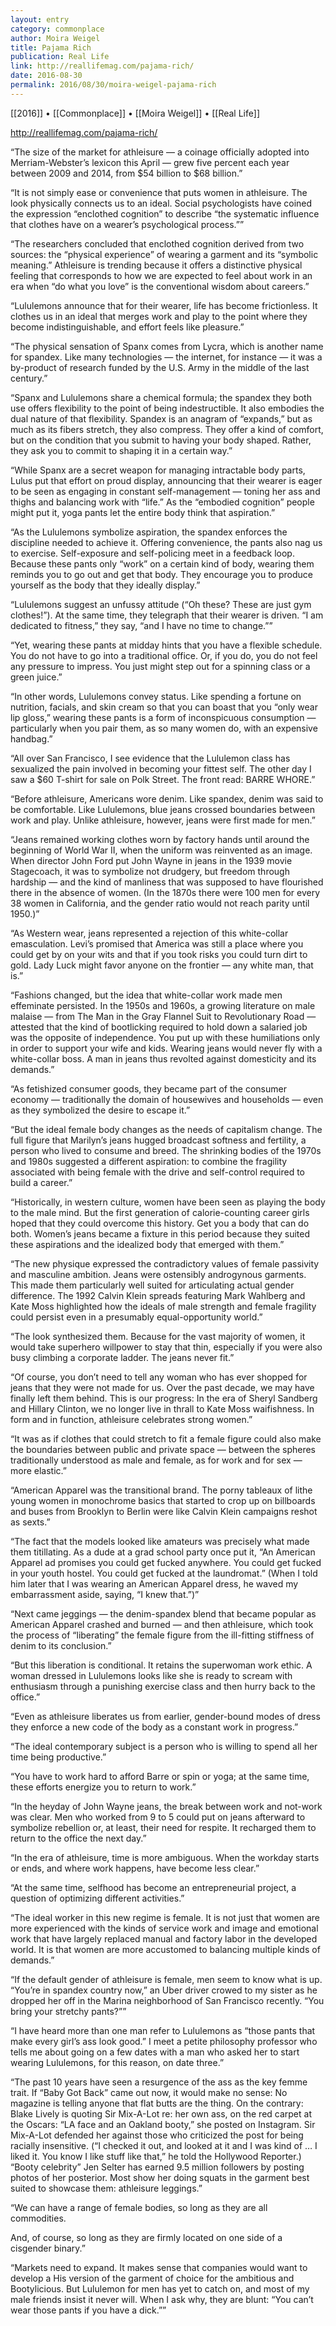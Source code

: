 ```yaml
---
layout: entry
category: commonplace
author: Moira Weigel
title: Pajama Rich
publication: Real Life
link: http://reallifemag.com/pajama-rich/
date: 2016-08-30
permalink: 2016/08/30/moira-weigel-pajama-rich
---
```


[[2016]] • [[Commonplace]] • [[Moira Weigel]] • [[Real Life]]

http://reallifemag.com/pajama-rich/

“The size of the market for athleisure — a coinage officially adopted into Merriam-Webster’s lexicon this April — grew five percent each year between 2009 and 2014, from $54 billion to $68 billion.”

“It is not simply ease or convenience that puts women in athleisure. The look physically connects us to an ideal. Social psychologists have coined the expression “enclothed cognition” to describe “the systematic influence that clothes have on a wearer’s psychological process.””

“The researchers concluded that enclothed cognition derived from two sources: the “physical experience” of wearing a garment and its “symbolic meaning.” Athleisure is trending because it offers a distinctive physical feeling that corresponds to how we are expected to feel about work in an era when “do what you love” is the conventional wisdom about careers.”

“Lululemons announce that for their wearer, life has become frictionless. It clothes us in an ideal that merges work and play to the point where they become indistinguishable, and effort feels like pleasure.”

“The physical sensation of Spanx comes from Lycra, which is another name for spandex. Like many technologies — the internet, for instance — it was a by-product of research funded by the U.S. Army in the middle of the last century.”

“Spanx and Lululemons share a chemical formula; the spandex they both use offers flexibility to the point of being indestructible. It also embodies the dual nature of that flexibility. Spandex is an anagram of “expands,” but as much as its fibers stretch, they also compress. They offer a kind of comfort, but on the condition that you submit to having your body shaped. Rather, they ask you to commit to shaping it in a certain way.”

“While Spanx are a secret weapon for managing intractable body parts, Lulus put that effort on proud display, announcing that their wearer is eager to be seen as engaging in constant self-management — toning her ass and thighs and balancing work with “life.” As the “embodied cognition” people might put it, yoga pants let the entire body think that aspiration.”

“As the Lululemons symbolize aspiration, the spandex enforces the discipline needed to achieve it. Offering convenience, the pants also nag us to exercise. Self-exposure and self-policing meet in a feedback loop. Because these pants only “work” on a certain kind of body, wearing them reminds you to go out and get that body. They encourage you to produce yourself as the body that they ideally display.”

“Lululemons suggest an unfussy attitude (“Oh these? These are just gym clothes!”). At the same time, they telegraph that their wearer is driven. “I am dedicated to fitness,” they say, “and I have no time to change.””

“Yet, wearing these pants at midday hints that you have a flexible schedule. You do not have to go into a traditional office. Or, if you do, you do not feel any pressure to impress. You just might step out for a spinning class or a green juice.”

“In other words, Lululemons convey status. Like spending a fortune on nutrition, facials, and skin cream so that you can boast that you “only wear lip gloss,” wearing these pants is a form of inconspicuous consumption — particularly when you pair them, as so many women do, with an expensive handbag.”

“All over San Francisco, I see evidence that the Lululemon class has sexualized the pain involved in becoming your fittest self. The other day I saw a $60 T-shirt for sale on Polk Street. The front read: BARRE WHORE.”

“Before athleisure, Americans wore denim. Like spandex, denim was said to be comfortable. Like Lululemons, blue jeans crossed boundaries between work and play. Unlike athleisure, however, jeans were first made for men.”

“Jeans remained working clothes worn by factory hands until around the beginning of World War II, when the uniform was reinvented as an image. When director John Ford put John Wayne in jeans in the 1939 movie Stagecoach, it was to symbolize not drudgery, but freedom through hardship — and the kind of manliness that was supposed to have flourished there in the absence of women. (In the 1870s there were 100 men for every 38 women in California, and the gender ratio would not reach parity until 1950.)”

“As Western wear, jeans represented a rejection of this white-collar emasculation. Levi’s promised that America was still a place where you could get by on your wits and that if you took risks you could turn dirt to gold. Lady Luck might favor anyone on the frontier — any white man, that is.”

“Fashions changed, but the idea that white-collar work made men effeminate persisted. In the 1950s and 1960s, a growing literature on male malaise — from The Man in the Gray Flannel Suit to Revolutionary Road — attested that the kind of bootlicking required to hold down a salaried job was the opposite of independence. You put up with these humiliations only in order to support your wife and kids. Wearing jeans would never fly with a white-collar boss. A man in jeans thus revolted against domesticity and its demands.”

“As fetishized consumer goods, they became part of the consumer economy — traditionally the domain of housewives and households — even as they symbolized the desire to escape it.”

“But the ideal female body changes as the needs of capitalism change. The full figure that Marilyn’s jeans hugged broadcast softness and fertility, a person who lived to consume and breed. The shrinking bodies of the 1970s and 1980s suggested a different aspiration: to combine the fragility associated with being female with the drive and self-control required to build a career.”

“Historically, in western culture, women have been seen as playing the body to the male mind. But the first generation of calorie-counting career girls hoped that they could overcome this history. Get you a body that can do both. Women’s jeans became a fixture in this period because they suited these aspirations and the idealized body that emerged with them.”

“The new physique expressed the contradictory values of female passivity and masculine ambition. Jeans were ostensibly androgynous garments. This made them particularly well suited for articulating actual gender difference. The 1992 Calvin Klein spreads featuring Mark Wahlberg and Kate Moss highlighted how the ideals of male strength and female fragility could persist even in a presumably equal-opportunity world.”

“The look synthesized them. Because for the vast majority of women, it would take superhero willpower to stay that thin, especially if you were also busy climbing a corporate ladder. The jeans never fit.”

“Of course, you don’t need to tell any woman who has ever shopped for jeans that they were not made for us. Over the past decade, we may have finally left them behind. This is our progress: In the era of Sheryl Sandberg and Hillary Clinton, we no longer live in thrall to Kate Moss waifishness. In form and in function, athleisure celebrates strong women.”

“It was as if clothes that could stretch to fit a female figure could also make the boundaries between public and private space — between the spheres traditionally understood as male and female, as for work and for sex — more elastic.”

“American Apparel was the transitional brand. The porny tableaux of lithe young women in monochrome basics that started to crop up on billboards and buses from Brooklyn to Berlin were like Calvin Klein campaigns reshot as sexts.”

“The fact that the models looked like amateurs was precisely what made them titillating. As a dude at a grad school party once put it, “An American Apparel ad promises you could get fucked anywhere. You could get fucked in your youth hostel. You could get fucked at the laundromat.” (When I told him later that I was wearing an American Apparel dress, he waved my embarrassment aside, saying, “I knew that.”)”

“Next came jeggings — the denim-spandex blend that became popular as American Apparel crashed and burned — and then athleisure, which took the process of “liberating” the female figure from the ill-fitting stiffness of denim to its conclusion.”

“But this liberation is conditional. It retains the superwoman work ethic. A woman dressed in Lululemons looks like she is ready to scream with enthusiasm through a punishing exercise class and then hurry back to the office.”

“Even as athleisure liberates us from earlier, gender-bound modes of dress they enforce a new code of the body as a constant work in progress.”

“The ideal contemporary subject is a person who is willing to spend all her time being productive.”

“You have to work hard to afford Barre or spin or yoga; at the same time, these efforts energize you to return to work.”

“In the heyday of John Wayne jeans, the break between work and not-work was clear. Men who worked from 9 to 5 could put on jeans afterward to symbolize rebellion or, at least, their need for respite. It recharged them to return to the office the next day.”

“In the era of athleisure, time is more ambiguous. When the workday starts or ends, and where work happens, have become less clear.”

“At the same time, selfhood has become an entrepreneurial project, a question of optimizing different activities.”

“The ideal worker in this new regime is female. It is not just that women are more experienced with the kinds of service work and image and emotional work that have largely replaced manual and factory labor in the developed world. It is that women are more accustomed to balancing multiple kinds of demands.”

“If the default gender of athleisure is female, men seem to know what is up. “You’re in spandex country now,” an Uber driver crowed to my sister as he dropped her off in the Marina neighborhood of San Francisco recently. “You bring your stretchy pants?””

“I have heard more than one man refer to Lululemons as “those pants that make every girl’s ass look good.” I meet a petite philosophy professor who tells me about going on a few dates with a man who asked her to start wearing Lululemons, for this reason, on date three.”

“The past 10 years have seen a resurgence of the ass as the key femme trait. If “Baby Got Back” came out now, it would make no sense: No magazine is telling anyone that flat butts are the thing. On the contrary: Blake Lively is quoting Sir Mix-A-Lot re: her own ass, on the red carpet at the Oscars: “LA face and an Oakland booty,” she posted on Instagram. Sir Mix-A-Lot defended her against those who criticized the post for being racially insensitive. (“I checked it out, and looked at it and I was kind of … I liked it. You know I like stuff like that,” he told the Hollywood Reporter.) “Booty celebrity” Jen Selter has earned 9.5 million followers by posting photos of her posterior. Most show her doing squats in the garment best suited to showcase them: athleisure leggings.”

“We can have a range of female bodies, so long as they are all commodities.

And, of course, so long as they are firmly located on one side of a cisgender binary.”

“Markets need to expand. It makes sense that companies would want to develop a His version of the garment of choice for the ambitious and Bootylicious. But Lululemon for men has yet to catch on, and most of my male friends insist it never will. When I ask why, they are blunt: “You can’t wear those pants if you have a dick.””